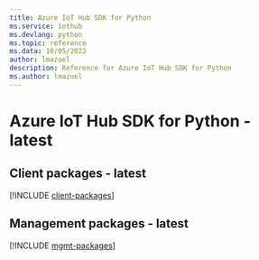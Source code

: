 ```yaml
---
title: Azure IoT Hub SDK for Python
ms.service: iothub
ms.devlang: python
ms.topic: reference
ms.data: 10/05/2022
author: lmazuel
description: Reference for Azure IoT Hub SDK for Python
ms.author: lmazuel
---
```

# Azure IoT Hub SDK for Python - latest

## Client packages - latest
[!INCLUDE [client-packages](iot-hub-client-index.md)]
## Management packages - latest
[!INCLUDE [mgmt-packages](iot-hub-mgmt-index.md)]